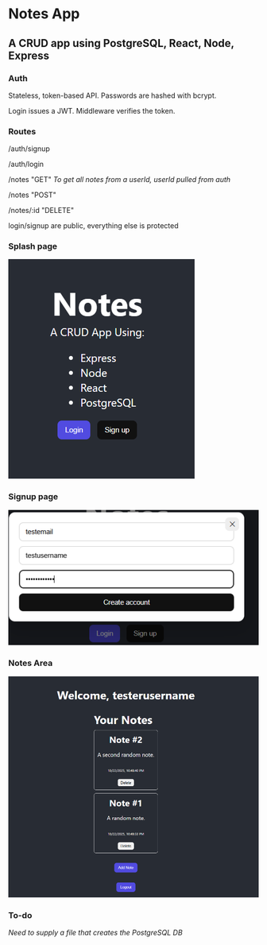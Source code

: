 # Notes App
## A CRUD app using PostgreSQL, React, Node, Express

### Auth
Stateless, token-based API. Passwords are hashed with bcrypt.

Login issues a JWT. Middleware verifies the token.

### Routes
/auth/signup

/auth/login

/notes "GET" *To get all notes from a userId, userId pulled from auth*

/notes "POST" 

/notes/:id "DELETE"



login/signup are public, everything else is protected

### Splash page
![Screenshot](./images/Splashpage.png)

### Signup page
![Screenshot](./images/signuppage.png)

### Notes Area
![Screenshot](./images/logged_in_splash.png)

### To-do
*Need to supply a file that creates the PostgreSQL DB*